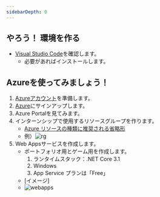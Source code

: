 ```yaml
---
sidebarDepth: 0
---
```

## やろう！ 環境を作る
+ <a href="https://azure.microsoft.com/ja-jp/products/visual-studio-code/" target="_blank" rel="noopener noreferrer">Visual Studio Code</a>を確認します。
  + 必要があればインストールします。

## Azureを使ってみましょう！
1. <a href="./05azure-license" target="_blank" rel="noopener noreferrer">Azureアカウント</a>を準備します。
2. <a href="https://azure.microsoft.com/ja-jp/features/azure-portal/" target="_blank" rel="noopener noreferrer">Azure</a>にサインアップします。
3. Azure Portalを見てみます。
4. インターンシップで使用するリソースグループを作ります。
   + <a href="https://docs.microsoft.com/ja-jp/azure/cloud-adoption-framework/ready/azure-best-practices/resource-abbreviations" target="_blank" rel="noopener noreferrer">Azure リソースの種類に推奨される省略形</a>
   + 例）![rg](/img/azure/azure_rg.png)
5. Web Appsサービスを作成します。
   + ポートフォリオ用とゲーム用を作成します。
      1. ランタイムスタック：.NET Core 3.1
      2. Windows
      3. App Service プランは「Free」
   + [イメージ]
   + ![webapps](/img/azure/regwebapps.png)